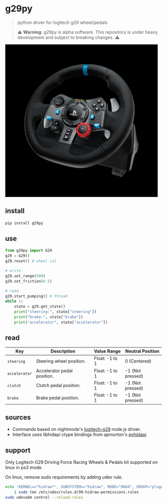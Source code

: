 # g29py
> python driver for logitech g29 wheel/pedals

> :warning: **Warning**: g29py is alpha software. This repository is under heavy development and subject to breaking changes. :warning:

![](etc/g29py.jpg)

## install
```bash
pip install g29py
```

## use

```python
from g29py import G29
g29 = G29()
g29.reset() # wheel cal
```

```python
# write 
g29.set_range(500)
g29.set_friction(0.5)
```

```python
# read
g29.start_pumping() # thread
while 1:
    state = g29.get_state()
    print("steering:", state["steering"])
    print("brake:", state["brake"])
    print("accelerator", state["accelerator"])
```

## read

| Key           | Description                         | Value Range      | Neutral Position |
|---------------|-------------------------------------|------------------|------------------|
| `steering`    | Steering wheel position.            | Float: -1 to 1   | 0 (Centered)     |
| `accelerator` | Accelerator pedal position.         | Float: -1 to 1   | -1 (Not pressed) |
| `clutch`      | Clutch pedal position.              | Float: -1 to 1   | -1 (Not pressed) |
| `brake`       | Brake pedal position.               | Float: -1 to 1   | -1 (Not pressed) |

## sources

- Commands based on nightmode's [logitech-g29](https://github.com/nightmode/logitech-g29) node.js driver.
- Interface uses libhidapi ctype bindings from apmorton's [pyhidapi](https://github.com/apmorton/pyhidapi).


## support

Only Logitech G29 Driving Force Racing Wheels & Pedals kit supported on linux in ps3 mode.

On linux, remove sudo requirements by adding udev rule.

```bash
echo 'KERNEL=="hidraw*", SUBSYSTEM=="hidraw", MODE="0664", GROUP="plugdev"' \
    | sudo tee /etc/udev/rules.d/99-hidraw-permissions.rules
sudo udevadm control --reload-rules
```
